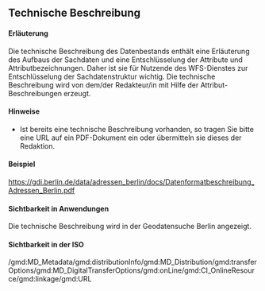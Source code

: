 ## Technische Beschreibung

#### Erläuterung
Die technische Beschreibung des Datenbestands enthält eine Erläuterung des Aufbaus der Sachdaten und eine Entschlüsselung der Attribute und Attributbezeichnungen. Daher ist sie für Nutzende des WFS-Dienstes zur Entschlüsselung der Sachdatenstruktur wichtig. Die technische Beschreibung wird von dem/der Redakteur/in mit Hilfe der Attribut-Beschreibungen erzeugt.

#### Hinweise
* Ist bereits eine technische Beschreibung vorhanden, so tragen Sie bitte eine URL auf ein PDF-Dokument ein oder übermitteln sie dieses der Redaktion.

#### Beispiel
<a href="https://gdi.berlin.de/data/adressen_berlin/docs/Datenformatbeschreibung_Adressen_Berlin.pdf" class="popup" target="_blank">https://gdi.berlin.de/data/adressen_berlin/docs/Datenformatbeschreibung_Adressen_Berlin.pdf</a>

#### Sichtbarkeit in Anwendungen
Die technische Beschreibung wird in der Geodatensuche Berlin angezeigt.

#### Sichtbarkeit in der ISO
/gmd:MD_Metadata/gmd:distributionInfo/gmd:MD_Distribution/gmd:transferOptions/gmd:MD_DigitalTransferOptions/gmd:onLine/gmd:CI_OnlineResource/gmd:linkage/gmd:URL
